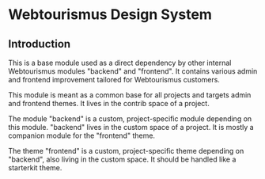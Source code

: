 Webtourismus Design System
=========================

Introduction
------------
This is a base module used as a direct dependency by other internal Webtourismus
modules "backend" and "frontend". It contains various admin and frontend
improvement tailored for Webtourismus customers.

This module is meant as a common base for all projects and targets admin and
frontend themes. It lives in the contrib space of a project.

The module "backend" is a custom, project-specific module depending on this
module. "backend" lives in the custom space of a project. It is mostly a
companion module for the "frontend" theme.

The theme "frontend" is a custom, project-specific theme depending on "backend",
also living in the custom space. It should be handled like a starterkit theme.

